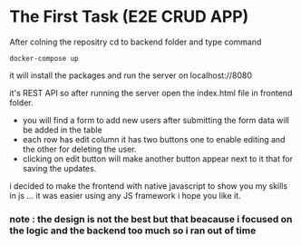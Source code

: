 # The First Task (E2E CRUD APP)

After colning the repositry cd to backend folder and type command
```
docker-compose up 
```
it will install the packages and run the server on localhost://8080

it's REST API so after running the server open the index.html file in frontend folder.

- you will find a form to add new users
after submitting the form data will be added in the table
- each row has edit column it has two buttons one to enable editing and the other for deleting the user.
- clicking on edit button will make another button appear next to it that for saving the updates.


i decided to make the frontend with native javascript to show you my skills in js ... it was easier using any JS framework i hope you like it.

### note : the design is not the best but that beacause i focused on the logic and the backend too much so i ran out of time
